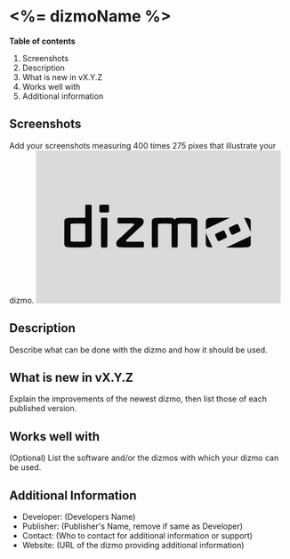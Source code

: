 # <%= dizmoName %>

**Table of contents**

1. Screenshots
2. Description
3. What is new in vX.Y.Z
4. Works well with
5. Additional information

## Screenshots

Add your screenshots measuring 400 times 275 pixes that illustrate your dizmo.
![Screenshot placeholder](./placeholder-400x275.png)

## Description

Describe what can be done with the dizmo and how it should be used.

## What is new in vX.Y.Z

Explain the improvements of the newest dizmo, then list those of each published version.

## Works well with

(Optional) List the software and/or the dizmos with which your dizmo can be used.

## Additional Information

* Developer: (Developers Name)
* Publisher: (Publisher's Name, remove if same as Developer)
* Contact: (Who to contact for additional information or support)
* Website: (URL of the dizmo providing additional information)
